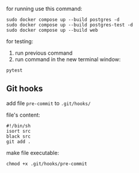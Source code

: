 for running use this command:
```shell
sudo docker compose up --build postgres -d
sudo docker compose up --build postgres-test -d
sudo docker compose up --build web
```

for testing:
1. run previous command
2. run command in the new terminal window:
```
pytest
```

## Git hooks
add file `pre-commit` to `.git/hooks/`

file's content:
```shell
#!/bin/sh
isort src
black src
git add .
```

make file executable:
```shell
chmod +x .git/hooks/pre-commit
```